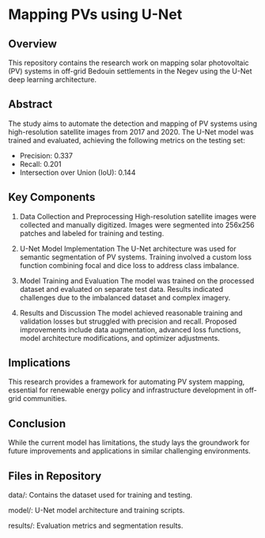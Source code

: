 # Mapping PVs using U-Net

## Overview
This repository contains the research work on mapping solar photovoltaic (PV) systems in off-grid Bedouin settlements in the Negev using the U-Net deep learning architecture.

## Abstract
The study aims to automate the detection and mapping of PV systems using high-resolution satellite images from 2017 and 2020. The U-Net model was trained and evaluated, achieving the following metrics on the testing set:

* Precision: 0.337
* Recall: 0.201
* Intersection over Union (IoU): 0.144

## Key Components
1. Data Collection and Preprocessing
High-resolution satellite images were collected and manually digitized.
Images were segmented into 256x256 patches and labeled for training and testing.

2. U-Net Model Implementation
The U-Net architecture was used for semantic segmentation of PV systems.
Training involved a custom loss function combining focal and dice loss to address class imbalance.

3. Model Training and Evaluation
The model was trained on the processed dataset and evaluated on separate test data.
Results indicated challenges due to the imbalanced dataset and complex imagery.

4. Results and Discussion
The model achieved reasonable training and validation losses but struggled with precision and recall.
Proposed improvements include data augmentation, advanced loss functions, model architecture modifications, and optimizer adjustments.

## Implications
This research provides a framework for automating PV system mapping, essential for renewable energy policy and infrastructure development in off-grid communities.

## Conclusion
While the current model has limitations, the study lays the groundwork for future improvements and applications in similar challenging environments.

## Files in Repository
data/: Contains the dataset used for training and testing.

model/: U-Net model architecture and training scripts.

results/: Evaluation metrics and segmentation results.

